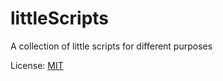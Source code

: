 # littleScripts
A collection of little scripts for different purposes

License: [MIT](https://opensource.org/licenses/MIT)
